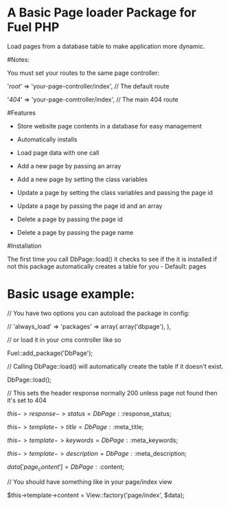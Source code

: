 # A Basic Page loader Package for Fuel PHP

Load pages from a database table to make application more dynamic.

#Notes:

You must set your routes to the same page controller:

'_root_' => 'your-page-controller/index', // The default route

'_404_' => 'your-page-comtroller/index',  // The main 404 route


#Features

* Store website page contents in a database for easy management

* Automatically installs

* Load page data with one call

* Add a new page by passing an array

* Add a new page by setting the class variables

* Update a page by setting the class variables and passing the page id

* Update a page by passing the page id and an array

* Delete a page by passing the page id

* Delete a page by passing the page name


#Installation

The first time you call DbPage::load() it checks to see if the it is installed if not this package automatically creates a table for you - Default: pages


# Basic usage example:

// You have two options you can autoload the package in config:

// 'always_load'	=> 'packages'	=> array( array('dbpage'), ),

// or load it in your cms controller like so

Fuel::add_package('DbPage');

// Calling DbPage::load() will automatically create the table if it doesn't exist.

DbPage::load();

// This sets the header response normally 200 unless page not found then it's set to 404

$this->response->status = DbPage::$response_status;

$this->template->title = DbPage::$meta_title;

$this->template->keywords = DbPage::$meta_keywords;

$this->template->description = DbPage::$meta_description;

$data['page_content'] = DbPage::$content;

// You should have something like <?php echo html_entity_decode($page_content)."\n"; ?> in your page/index view

$this->template->content = View::factory('page/index', $data);